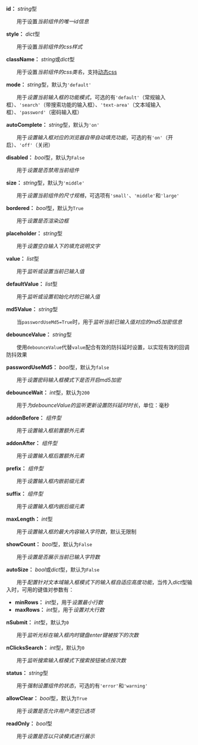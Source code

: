 **id：** *string*型

　　用于设置*当前组件的唯一id信息*

**style：** *dict*型

　　用于设置*当前组件的css样式*

**className：** *string*或*dict*型

　　用于设置*当前组件的css类名*，支持[动态css](/advanced-classname)

**mode：** *string*型，默认为`'default'`

　　用于*设置当前输入框的功能模式*，可选的有`'default'`（常规输入框）、`'search'`（带搜索功能的输入框）、`'text-area'`（文本域输入框）、`'password'`（密码输入框）

**autoComplete：** *string*型，默认为`'on'`

　　用于*设置输入框对应的浏览器自带自动填充功能*，可选的有`'on'`（开启）、`'off'`（关闭）

**disabled：** *bool*型，默认为`False`

　　用于*设置是否禁用当前组件*

**size：** *string*型，默认为`'middle'`

　　用于*设置当前组件的尺寸规格*，可选项有`'small'`、`'middle'`和`'large'`

**bordered：** *bool*型，默认为`True`

　　用于*设置是否渲染边框*

**placeholder：** *string*型

　　用于*设置空白输入下的填充说明文字*

**value：** *list*型

　　用于*监听或设置当前已输入值*

**defaultValue：** *list*型

　　用于*监听或设置初始化时的已输入值*

**md5Value：** *string*型

　　当`passwordUseMd5=True`时，用于*监听当前已输入值对应的md5加密信息*

**debounceValue：** *string*型

　　使用`debounceValue`代替`value`配合有效的防抖延时设置，以实现有效的回调防抖效果

**passwordUseMd5：** *bool*型，默认为`false`

　　用于*设置密码输入框模式下是否开启md5加密*

**debounceWait：** *int*型，默认为`200`

　　用于*为debounceValue的监听更新设置防抖延时时长*，单位：毫秒

**addonBefore：** *组件型*

　　用于*设置输入框前置额外元素*

**addonAfter：** *组件型*

　　用于*设置输入框后置额外元素*

**prefix：** *组件型*

　　用于*设置输入框内嵌前缀元素*

**suffix：** *组件型*

　　用于*设置输入框内嵌后缀元素*

**maxLength：** *int*型

　　用于*设置输入框的最大内容输入字符数*，默认无限制

**showCount：** *bool*型，默认为`False`

　　用于*设置是否展示当前已输入字符数*

**autoSize：** *bool*或*dict*型，默认为`False`

　　用于*配置针对文本域输入框模式下的输入框自适应高度功能*，当传入*dict*型输入时，可用的键值对参数有：

- **minRows：** *int*型，用于*设置最小行数*
- **maxRows：** *int*型，用于*设置对大行数*

**nSubmit：** *int*型，默认为`0`

　　用于*监听光标在输入框内时键盘enter键被按下的次数*

**nClicksSearch：** *int*型，默认为`0`

　　用于*监听搜索输入框模式下搜索按钮被点按次数*

**status：** *string*型

　　用于*强制设置组件的状态*，可选的有`'error'`和`'warning'`

**allowClear：** *bool*型，默认为`True`

　　用于*设置是否允许用户清空已选项*

**readOnly：** *bool*型

　　用于*设置是否以只读模式进行展示*
